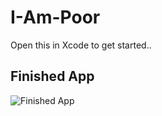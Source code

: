 # I-Am-Poor
Open this in Xcode to get started..

## Finished App
![Finished App](https://github.com/londonappbrewery/Images/blob/master/I%20Am%20Poor.png)

